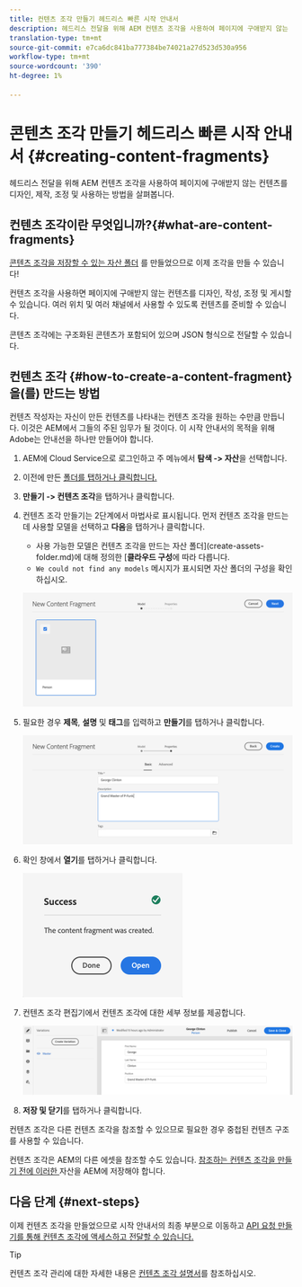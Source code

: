 ```yaml
---
title: 컨텐츠 조각 만들기 헤드리스 빠른 시작 안내서
description: 헤드리스 전달을 위해 AEM 컨텐츠 조각을 사용하여 페이지에 구애받지 않는 컨텐츠를 디자인, 제작, 조정 및 사용하는 방법을 살펴봅니다.
translation-type: tm+mt
source-git-commit: e7ca6dc841ba777384be74021a27d523d530a956
workflow-type: tm+mt
source-wordcount: '390'
ht-degree: 1%

---
```



# 콘텐츠 조각 만들기 헤드리스 빠른 시작 안내서 {#creating-content-fragments}

헤드리스 전달을 위해 AEM 컨텐츠 조각을 사용하여 페이지에 구애받지 않는 컨텐츠를 디자인, 제작, 조정 및 사용하는 방법을 살펴봅니다.

## 컨텐츠 조각이란 무엇입니까?{#what-are-content-fragments}

[콘텐츠 조각을 저장할 수 있는 자산 폴더](create-assets-folder.md) 를 만들었으므로 이제 조각을 만들 수 있습니다!

컨텐츠 조각을 사용하면 페이지에 구애받지 않는 컨텐츠를 디자인, 작성, 조정 및 게시할 수 있습니다. 여러 위치 및 여러 채널에서 사용할 수 있도록 컨텐츠를 준비할 수 있습니다.

콘텐츠 조각에는 구조화된 콘텐츠가 포함되어 있으며 JSON 형식으로 전달할 수 있습니다.

## 컨텐츠 조각 {#how-to-create-a-content-fragment}을(를) 만드는 방법

컨텐츠 작성자는 자신이 만든 컨텐츠를 나타내는 컨텐츠 조각을 원하는 수만큼 만듭니다. 이것은 AEM에서 그들의 주된 임무가 될 것이다. 이 시작 안내서의 목적을 위해 Adobe는 안내선을 하나만 만들어야 합니다.

1. AEM에 Cloud Service으로 로그인하고 주 메뉴에서 **탐색 -> 자산**&#x200B;을 선택합니다.
1. 이전에 만든 [폴더를 탭하거나 클릭합니다.](create-assets-folder.md)
1. **만들기 -> 컨텐츠 조각**&#x200B;을 탭하거나 클릭합니다.
1. 컨텐츠 조각 만들기는 2단계에서 마법사로 표시됩니다. 먼저 컨텐츠 조각을 만드는 데 사용할 모델을 선택하고 **다음**&#x200B;을 탭하거나 클릭합니다.
   * 사용 가능한 모델은 컨텐츠 조각을 만드는 자산 폴더](create-assets-folder.md)에 대해 정의한 [**클라우드 구성**&#x200B;에 따라 다릅니다.
   * `We could not find any models` 메시지가 표시되면 자산 폴더의 구성을 확인하십시오.

   ![컨텐츠 조각 모델 선택](../assets/content-fragment-model-select.png)
1. 필요한 경우 **제목**, **설명** 및 **태그**&#x200B;를 입력하고 **만들기**&#x200B;를 탭하거나 클릭합니다.

   ![컨텐츠 조각 만들기](../assets/content-fragment-create.png)
1. 확인 창에서 **열기**&#x200B;를 탭하거나 클릭합니다.

   ![컨텐츠 조각이 생성됨 확인](../assets/content-fragment-confirmation.png)
1. 컨텐츠 조각 편집기에서 컨텐츠 조각에 대한 세부 정보를 제공합니다.

   ![컨텐츠 조각 편집기](../assets/content-fragment-edit.png)
1. **저장 및 닫기**&#x200B;를 탭하거나 클릭합니다.

컨텐츠 조각은 다른 컨텐츠 조각을 참조할 수 있으므로 필요한 경우 중첩된 컨텐츠 구조를 사용할 수 있습니다.

컨텐츠 조각은 AEM의 다른 에셋을 참조할 수도 있습니다. [참조하는 컨텐츠 조각을 만들기 전에 이러한 ](/help/assets/manage-digital-assets.md) 자산을 AEM에 저장해야 합니다.

## 다음 단계 {#next-steps}

이제 컨텐츠 조각을 만들었으므로 시작 안내서의 최종 부분으로 이동하고 [API 요청 만들기를 통해 컨텐츠 조각에 액세스하고 전달할 수 있습니다.](create-api-request.md)

>[!TIP]
>
>컨텐츠 조각 관리에 대한 자세한 내용은 [컨텐츠 조각 설명서](/help/assets/content-fragments/content-fragments.md)를 참조하십시오.
